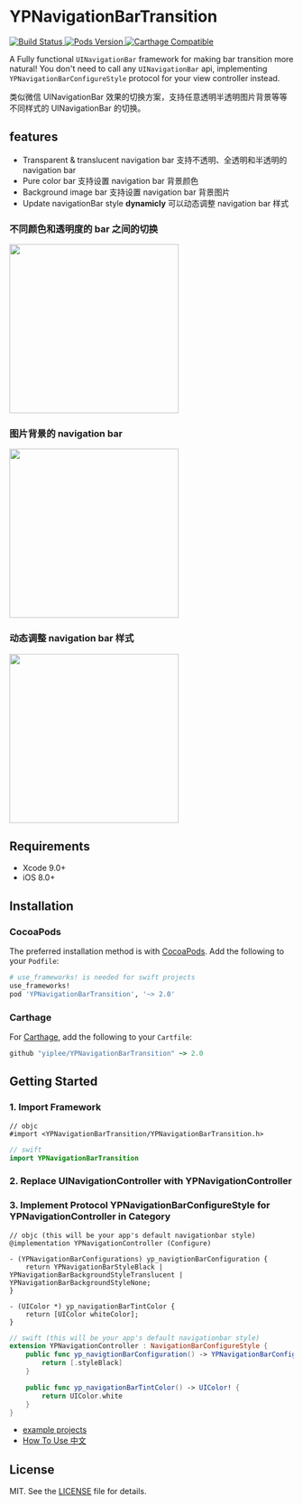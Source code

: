 # YPNavigationBarTransition

<p align="left">
    <a href="https://travis-ci.org/yiplee/YPNavigationBarTransition">
        <img src="https://travis-ci.org/yiplee/YPNavigationBarTransition.svg?branch=master&style=flat"
             alt="Build Status">
    </a>
    <a href="https://cocoapods.org/pods/YPNavigationBarTransition">
        <img src="https://img.shields.io/cocoapods/v/YPNavigationBarTransition.svg?style=flat"
             alt="Pods Version">
    </a>
    <!-- <a href='https://coveralls.io/github/yiplee/YPNavigationBarTransition?branch=master'>
        <img src='https://coveralls.io/repos/github/yiplee/YPNavigationBarTransition/badge.svg?branch=master' alt='Coverage Status' />
    </a> -->
    <a href="https://github.com/Carthage/Carthage">
        <img src="https://img.shields.io/badge/Carthage-compatible-brightgreen.svg?style=flat"
             alt="Carthage Compatible">
    </a>
</p>

A Fully functional `UINavigationBar` framework for making bar transition more natural! You don't need to call any `UINavigationBar` api, implementing `YPNavigationBarConfigureStyle` protocol for your view controller instead.

类似微信 UINavigationBar 效果的切换方案，支持任意透明半透明图片背景等等不同样式的 UINavigationBar 的切换。

## features

- Transparent & translucent navigation bar  支持不透明、全透明和半透明的 navigation bar
- Pure color bar 支持设置 navigation bar 背景颜色
- Background image bar 支持设置 navigation bar 背景图片
- Update navigationBar style **dynamicly** 可以动态调整 navigation bar 样式

### 不同颜色和透明度的 bar 之间的切换

<p>
    <a href="https://www.youtube.com/watch?v=u8Y-pvqE9_4">
        <img src="https://raw.githubusercontent.com/yiplee/YPNavigationBarTransition/master/screenshots/gif-01.gif" width=300>
    </a>
</p>

### 图片背景的 navigation bar

<p>
    <a href="https://www.youtube.com/watch?v=u8Y-pvqE9_4">
        <img src="https://raw.githubusercontent.com/yiplee/YPNavigationBarTransition/master/screenshots/gif-02.gif" width=300>
    </a>
</p>

### 动态调整 navigation bar 样式

<p>
    <a href="https://www.youtube.com/watch?v=u8Y-pvqE9_4">
        <img src="https://raw.githubusercontent.com/yiplee/YPNavigationBarTransition/master/screenshots/gif-03.gif" width=300>
    </a>
</p>

## Requirements

- Xcode 9.0+
- iOS 8.0+

## Installation

### CocoaPods

The preferred installation method is with [CocoaPods](https://cocoapods.org). Add the following to your `Podfile`:

```ruby
# use_frameworks! is needed for swift projects
use_frameworks!
pod 'YPNavigationBarTransition', '~> 2.0'
```

### Carthage

For [Carthage](https://github.com/Carthage/Carthage), add the following to your `Cartfile`:

```ruby
github "yiplee/YPNavigationBarTransition" ~> 2.0
```

## Getting Started

### 1. Import Framework

```objc
// objc
#import <YPNavigationBarTransition/YPNavigationBarTransition.h>
```

```swift
// swift
import YPNavigationBarTransition
```

### 2. Replace UINavigationController with YPNavigationController

### 3. Implement Protocol YPNavigationBarConfigureStyle for YPNavigationController in Category

```objc
// objc (this will be your app's default navigationbar style)
@implementation YPNavigationController (Configure)

- (YPNavigationBarConfigurations) yp_navigtionBarConfiguration {
    return YPNavigationBarStyleBlack | YPNavigationBarBackgroundStyleTranslucent | YPNavigationBarBackgroundStyleNone;
}

- (UIColor *) yp_navigationBarTintColor {
    return [UIColor whiteColor];
}
```

```swift
// swift (this will be your app's default navigationbar style)
extension YPNavigationController : NavigationBarConfigureStyle {
    public func yp_navigtionBarConfiguration() -> YPNavigationBarConfigurations {
        return [.styleBlack]
    }

    public func yp_navigationBarTintColor() -> UIColor! {
        return UIColor.white
    }
}
```

- [example projects](https://github.com/yiplee/YPNavigationBarTransition/tree/master/Examples)
- [How To Use 中文](https://github.com/yiplee/YPNavigationBarTransition/blob/master/docs/how_to_use_CN.markdown)

## License

MIT. See the [LICENSE](LICENSE) file for details.

